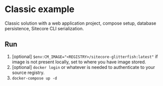 # Classic example

Classic solution with a web application project, compose setup, database persistence, Sitecore CLI serialization.

## Run

1. [optional] `$env:CM_IMAGE="<REGISTRY>/sitecore-glitterfish:latest"` if image is not present locally, set to where you have image stored.
1. [optional] `docker login` or whatever is needed to authenticate to your source registry.
1. `docker-compose up -d`
